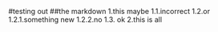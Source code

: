 #testing out
##the markdown
1.this maybe
  1.1.incorrect
  1.2.or 
    1.2.1.something new
    1.2.2.no
  1.3. ok
2.this is all
